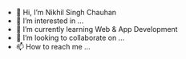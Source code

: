 - 👋 Hi, I’m Nikhil Singh Chauhan
- 👀 I’m interested in ...
- 🌱 I’m currently learning Web & App Development
- 💞️ I’m looking to collaborate on ...
- 📫 How to reach me ...

<!---
NikhilSinghChauhan22/NikhilSinghChauhan22 is a ✨ special ✨ repository because its `README.md` (this file) appears on your GitHub profile.
You can click the Preview link to take a look at your changes.
--->
